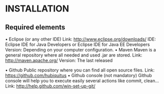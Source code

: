 # INSTALLATION


Required elements
-----------------

•  Eclipse (or any other IDE)
Link: http://www.eclipse.org/downloads/
IDE: Eclipse IDE for Java Developers or Eclipse IDE for Java EE Developers
Version: Depending on your computer configuration.
•	Maven
Maven is a general repository where all needed and used .jar are stored.
Link: http://maven.apache.org/
Version: The last released

•	Github
Public repository where you can find all open source files.
Link: https://github.com/hubiquitus
•	Github console (not mandatory)
Github console will help you to execute easily several actions like commit, clean…
Link: http://help.github.com/win-set-up-git/

